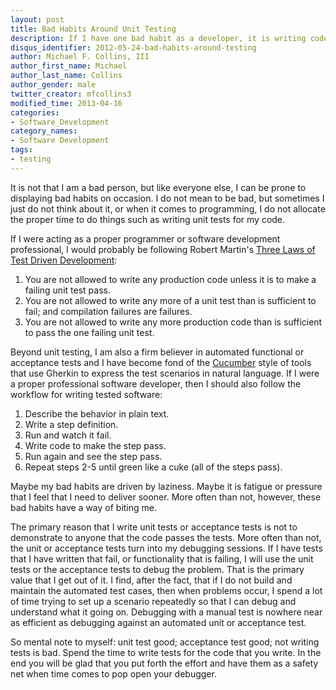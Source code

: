 ```yaml
---
layout: post
title: Bad Habits Around Unit Testing
description: If I have one bad habit as a developer, it is writing code without creating the proper unit or acceptance tests. In this post, I discuss my bad habit and look at what I should be doing to fix the problem.
disqus_identifier: 2012-05-24-bad-habits-around-testing
author: Michael F. Collins, III
author_first_name: Michael
author_last_name: Collins
author_gender: male
twitter_creator: mfcollins3
modified_time: 2013-04-16
categories:
- Software_Development
category_names:
- Software Development
tags:
- testing
---
```

It is not that I am a bad person, but like everyone else, I can be prone to
displaying bad habits on occasion. I do not mean to be bad, but sometimes I
just do not think about it, or when it comes to programming, I do not allocate
the proper time to do things such as writing unit tests for my code.

If I were acting as a proper programmer or software development professional,
I would probably be following Robert Martin's
[Three Laws of Test Driven Development](http://butunclebob.com/ArticleS.UncleBob.TheThreeRulesOfTdd):

1. You are not allowed to write any production code unless it is to make a
   failing unit test pass.
2. You are not allowed to write any more of a unit test than is sufficient to
   fail; and compilation failures are failures.
3. You are not allowed to write any more production code than is sufficient to
   pass the one failing unit test.

Beyond unit testing, I am also a firm believer in automated functional or
acceptance tests and I have become fond of the [Cucumber](http://cukes.info)
style of tools that use Gherkin to express the test scenarios in natural
language. If I were a proper professional software developer, then I should
also follow the workflow for writing tested software:

1. Describe the behavior in plain text.
2. Write a step definition.
3. Run and watch it fail.
4. Write code to make the step pass.
5. Run again and see the step pass.
6. Repeat steps 2-5 until green like a cuke (all of the steps pass).

Maybe my bad habits are driven by laziness. Maybe it is fatigue or pressure
that I feel that I need to deliver sooner. More often than not, however,
these bad habits have a way of biting me.

The primary reason that I write unit tests or acceptance tests is not to
demonstrate to anyone that the code passes the tests. More often than not, the
unit or acceptance tests turn into my debugging sessions. If I have tests that
I have written that fail, or functionality that is failing, I will use the
unit tests or the acceptance tests to debug the problem. That is the primary
value that I get out of it. I find, after the fact, that if I do not build and
maintain the automated test cases, then when problems occur, I spend a lot of
time trying to set up a scenario repeatedly so that I can debug and understand
what it going on. Debugging with a manual test is nowhere near as efficient as
debugging against an automated unit or acceptance test.

So mental note to myself: unit test good; acceptance test good; not writing
tests is bad. Spend the time to write tests for the code that you write. In
the end you will be glad that you put forth the effort and have them as a
safety net when time comes to pop open your debugger.